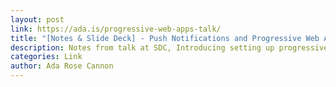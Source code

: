 ```yaml
---
layout: post
link: https://ada.is/progressive-web-apps-talk/
title: "[Notes & Slide Deck] - Push Notifications and Progressive Web Apps"
description: Notes from talk at SDC, Introducing setting up progressive Web Apps with the Web App manifest, service workers & push notifications.
categories: Link
author: Ada Rose Cannon
---
```

